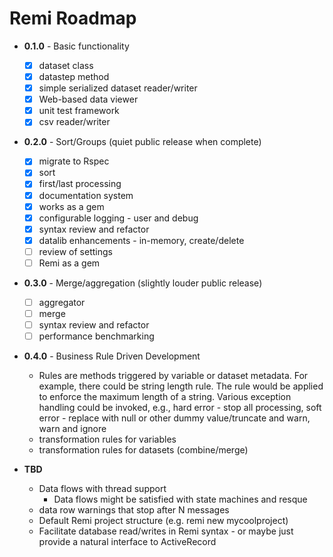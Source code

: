 # Remi Roadmap

* **0.1.0** - Basic functionality

  * [x] dataset class
  * [x] datastep method
  * [x] simple serialized dataset reader/writer
  * [x] Web-based data viewer
  * [x] unit test framework
  * [x] csv reader/writer

* **0.2.0** - Sort/Groups (quiet public release when complete)

  * [x] migrate to Rspec
  * [x] sort
  * [x] first/last processing
  * [x] documentation system
  * [x] works as a gem
  * [x] configurable logging - user and debug
  * [x] syntax review and refactor
  * [x] datalib enhancements - in-memory, create/delete
  * [ ] review of settings
  * [ ] Remi as a gem

* **0.3.0** - Merge/aggregation (slightly louder public release)
  * [ ] aggregator
  * [ ] merge
  * [ ] syntax review and refactor
  * [ ] performance benchmarking

* **0.4.0** - Business Rule Driven Development

  * Rules are methods triggered by variable or dataset metadata.  For
    example, there could be string length rule.  The rule would be
    applied to enforce the maximum length of a string.  Various
    exception handling could be invoked, e.g., hard error - stop all
    processing, soft error - replace with null or other dummy
    value/truncate and warn, warn and ignore
  * transformation rules for variables
  * transformation rules for datasets (combine/merge)

* **TBD**

  * Data flows with thread support
    * Data flows might be satisfied with state machines and resque
  * data row warnings that stop after N messages
  * Default Remi project structure (e.g. remi new mycoolproject)
  * Facilitate database read/writes in Remi syntax - or maybe just
    provide a natural interface to ActiveRecord
